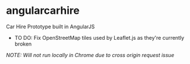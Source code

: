 # angularcarhire
Car Hire Prototype built in AngularJS

* TO DO: Fix OpenStreetMap tiles used by Leaflet.js as they're currently broken

*NOTE: Will not run locally in Chrome due to cross origin request issue*
